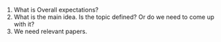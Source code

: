1. What is Overall expectations?
2. What is the main idea. Is the topic defined? Or do we need to come up with it?
4. We need relevant papers.